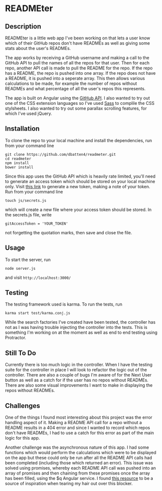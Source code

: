 # READMEter

## Description

READMEter is a little web app I've been working on that lets a user know which of their GitHub repos don't have READMEs
as well as giving some stats about the user's READMEs.

The app works by receiving a GitHub username and making a call to the GitHub API to pull the names of all the repos for
that user. Then for each repo, another API call is made to pull the README for the repo. If the repo has a README, the 
repo is pushed into one array. If the repo does not have a README, it is pushed into a seperate array. This then allows
various calculations to be made, for example the number of repos without READMEs and what percentage of all the user's
repos this represents. 

The app is built on Angular using the [GitHub API](https://developer.github.com/v3/). I also wanted to try out one of the
CSS extension languages so I've used [Sass](http://sass-lang.com/) to complile the CSS stylsheets. I also wanted to try out
some parallax scrolling features, for which I've used jQuery. 

## Installation

To clone the repo to your local machine and install the dependencies, run from your command line
```
git clone https://github.com/dbatten4/readmeter.git
cd readmeter
npm install
bower install
```
Since this app uses the GitHub API which is heavily rate limited, you'll need to generate an access token which should
be stored on your local machine only. Visit [this link](https://github.com/settings/tokens) to generate a new token, making
a note of your token.
Run from your command line
```
touch js/secrets.js
```
which will create a new file where your access token should be stored. In the secrets.js file, write
```
gitAccessToken = 'YOUR_TOKEN'
```
not forgetting the quotation marks, then save and close the file. 

## Usage

To start the server, run
```
node server.js
``` 
and visit `http://localhost:3000/`

## Testing

The testing framework used is karma. To run the tests, run 
```
karma start test/karma.conj.js
```
While the search factories I've created have been tested, the controller has not as I was having trouble injecting 
the controller into the tests. This is something I'm working on at the moment as well as end to end testing using
Protractor. 

## Still To Do

Currently there is too much logic in the controller. When I have the testing suite for the controller in place I 
will look to refactor the logic out of the controller. There are also a couple of bugs I'm aware of for the Next User
button as well as a catch for if the user has no repos without READMEs. There are also some visual improvements I want to 
make in displaying the repos without READMEs.

## Challenges

One of the things I found most interesting about this project was the error handling aspect of it. Making a README API call
for a repo without a README results in a 404 error and since I wanted to record which repos don't have READMEs, I had to use
a catch for this error as part of the main logic for this app.

Another challenge was the asynchronous nature of this app. I had some functions which would perform the calculations
which were to be displayed on the app but these could only be run after all the README API calls had been completed 
(including those which returned an error). This issue was solved using promises, whereby each README API call was pushed 
into an array of promises and then chaining from these promises once the array has been filled, using the $q Angular service.
I found [this resource](http://www.webdeveasy.com/javascript-promises-and-angularjs-q-service/) to be a source of inspiration 
when tearing my hair out over this blocker.
